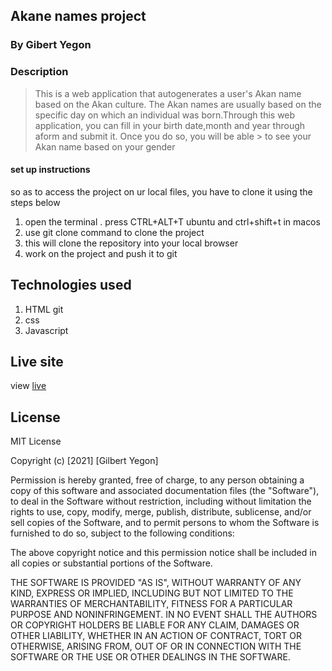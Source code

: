 ## Akane names project
### By Gibert Yegon
### Description
> This is a web application that autogenerates a user's Akan name based on the Akan culture. The Akan names are usually based on the specific day on which an 
>  individual was born.Through this web application, you can fill in your birth date,month and year through aform and submit it. Once you do so, you will be able > to see your Akan name based on your gender
#### set up instructions
so as to access the project on ur local files, you have to clone it using the steps below 
1. open the terminal . press CTRL+ALT+T ubuntu and ctrl+shift+t in macos
2. use git clone command to clone the project
3. this will clone the repository into your local browser
4. work on the project and push it to git


## Technologies used
1. HTML git
2. css
3. Javascript

## Live site
view [live](https://gilbertyegon.github.io/Akanes-names-project/)

## License
  
MIT License

Copyright (c) [2021] [Gilbert Yegon]

Permission is hereby granted, free of charge, to any person obtaining a copy
of this software and associated documentation files (the "Software"), to deal
in the Software without restriction, including without limitation the rights
to use, copy, modify, merge, publish, distribute, sublicense, and/or sell
copies of the Software, and to permit persons to whom the Software is
furnished to do so, subject to the following conditions:

The above copyright notice and this permission notice shall be included in all
copies or substantial portions of the Software.

THE SOFTWARE IS PROVIDED "AS IS", WITHOUT WARRANTY OF ANY KIND, EXPRESS OR
IMPLIED, INCLUDING BUT NOT LIMITED TO THE WARRANTIES OF MERCHANTABILITY,
FITNESS FOR A PARTICULAR PURPOSE AND NONINFRINGEMENT. IN NO EVENT SHALL THE
AUTHORS OR COPYRIGHT HOLDERS BE LIABLE FOR ANY CLAIM, DAMAGES OR OTHER
LIABILITY, WHETHER IN AN ACTION OF CONTRACT, TORT OR OTHERWISE, ARISING FROM,
OUT OF OR IN CONNECTION WITH THE SOFTWARE OR THE USE OR OTHER DEALINGS IN THE
SOFTWARE.
